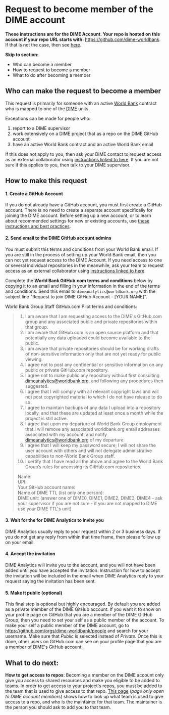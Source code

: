 # Request to become member of the DIME account

**These instructions are for the DIME Account.
Your repo is hosted on this account if your repo URL starts with:**
https://github.com/dime-worldbank.
If that is not the case, then see [here](../README.md).

**Skip to section:**
* Who can become a member
* How to request to become a member
* What to do after becoming a member

## Who can make the request to become a member

This request is primarily for someone with an active
[World Bank](https://www.worldbank.org) contract who is mapped to
one of the [DIME](https://www.worldbank.org/en/research/dime) units.

Exceptions can be made for people who:
1. report to a DIME supervisor
1. work extensively on a DIME project that as a repo on the DIME GitHub account
1. have an active World Bank contract and an active World Bank email

If this does not apply to you, then ask your DIME contact to
request access as an external collaborator using
[instructions linked to here](../README.md#repo-access).
If you are not sure if this applies to you,
then talk to your DIME supervisor.

## How to make this request

#### 1. Create a GitHub Account

If you do not already have a GitHub account,
you must first create a GitHub account.
There is no need to create a separate account
specifically for joining the DIME account.
Before setting up a new account,
or to learn about recommended settings for new or existing accounts,
use [these instructions and best practices](https://github.com/worldbank/dime-github-trainings/blob/master/GitHub-resources/DIME-GitHub-Guides/Creating-GitHub-account.md).

#### 2. Send email to the DIME GitHub account admins

You must submit this terms and conditions from your World Bank email.
If you are still in the process of setting up your World Bank email,
then you can not yet request access to the DIME Account.
If you need access to one or several individual repositories in the meanwhile,
ask your team to request access as an external collaborator using
[instructions linked to here](../README.md#general-repo-access-info).

Complete the **World Bank GitHub.com terms and conditions** below by
copying it to an email and filling in your information in the end of the terms and conditions.
Send this email to `dimeanalytics@worldbank.org` with the subject line
"Request to join DIME GitHub Account - [YOUR NAME]".

World Bank Group Staff GitHub.com Pilot terms and conditions:

> 1. I am aware that I am requesting access to the DIME's GitHub.com group and any associated public and private repositories within that group.
> 1. I am aware that GitHub.com is an open source platform and that potentially any data uploaded could become available to the public.
> 1. I am aware that private repositories should be for working drafts of non-sensitive information only that are not yet ready for public viewing.
> 1. I agree not to post any confidential or sensitive information on any public or private GitHub.com repository.
> 1. I agree not to make public any repository without first consulting dimeanalytics@worldbank.org, and following any procedures then suggested.
> 1. I agree that I will comply with all relevant copyright laws and will not post copyrighted material to which I do not have release to do so.
> 1. I agree to maintain backups of any data I upload into a repository locally, and that these are updated at least once a month while the project is still active.
> 1. I agree that upon my departure of World Bank Group employment that I will remove any associated worldbank.org email addresses associated with my account, and notify dimeanalytics@worldbank.org of my departure.
> 1. I agree that I will keep my password secure; I will not share the user account with others and will not delegate administrative capabilities to non-World Bank Group staff.
> 1. I certify that I have read all the above and agree to the World Bank Group’s rules for accessing its GitHub.com repositories.
>
> Name:<br>
> UPI:<br>
> Your GitHub account name:<br>
> Name of DIME TTL (list only one person):<br>
> DIME unit: (answer one of DIME0, DIME1, DIME2, DIME3, DIME4 - ask your supervisor if you are not sure - if you are not mapped to DIME use your DIME TTL's unit)<br>

#### 3. Wait for the for DIME Analytics to invite you

DIME Analytics usually reply to your request within 2 or 3 business days.
If you do not get any reply from within that time frame,
then please follow up on your email.

#### 4. Accept the invitation

DIME Analytics will invite you to the account,
and you will not have been added until you have accepted the invitation.
Instruction for how to accept the invitation will be included in the email when
DIME Analytics reply to your request saying the invitation has been sent.

#### 5. Make it public (optional)

This final step is optional but highly encouraged.
By default you are added as a private member of the DIME GitHub account.
If you want it to show on your profile page on GitHub
that you are a member of the DIME GitHub Group,
then you need to set your self as a public member of the account.
To make your self a public member of the DIME account,
go to https://github.com/orgs/dime-worldbank/people
and search for your username.
Make sure that _Public_ is selected instead of _Private_.
Once this is done, other users on GitHub.com can see on your profile page
that you are a member of DIME's GitHub account.

## What to do next:

**How to get access to repos**:
Becoming a member on the DIME account
only give you access to shared resources
and make you eligible to be added to teams.
In order to get access to your project's repos,
you must be added to the team that is used to give access to that repo.
[This page](LINKLINK) (_page only open to DIME account members_)
shows how to look up what team is used to give access to a repo,
and who is the maintainer for that team.
The maintainer is the person you should ask to add you to that team.
